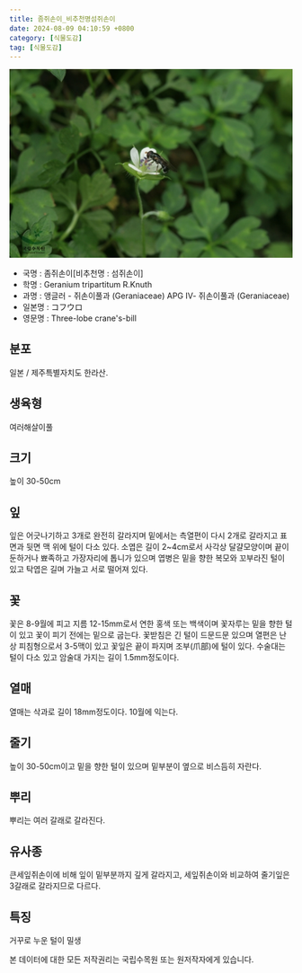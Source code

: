 ```yaml
---
title: 좀쥐손이_비추천명섬쥐손이
date: 2024-08-09 04:10:59 +0800
category: [식물도감]
tag: [식물도감]
---
```




![좀쥐손이[비추천명 : 섬쥐손이]](/assets/img/fileUpload/plants/basic/Geraniaceae/Geranium/7021/7021_5_th2.jpg)
- 국명 : 좀쥐손이[비추천명 : 섬쥐손이]
- 학명 : Geranium tripartitum R.Knuth
- 과명 : 앵글러 - 쥐손이풀과 (Geraniaceae) APG Ⅳ- 쥐손이풀과 (Geraniaceae)
- 일본명 : コフウロ
- 영문명 : Three-lobe crane's-bill


## 분포
일본 / 제주특별자치도 한라산.
## 생육형
여러해살이풀 
## 크기
높이 30-50cm
## 잎
잎은 어긋나기하고 3개로 완전히 갈라지며 밑에서는 측열편이 다시 2개로 갈라지고 표면과 뒷면 맥 위에 털이 다소 있다. 소엽은 길이 2~4cm로서 사각상 달걀모양이며 끝이 둔하거나 뾰족하고 가장자리에 톱니가 있으며 엽병은 밑을 향한 복모와 꼬부라진 털이 있고 탁엽은 길며 가늘고 서로 떨어져 있다.
## 꽃
꽃은 8-9월에 피고 지름 12-15mm로서 연한 홍색 또는 백색이며 꽃자루는 밑을 향한 털이 있고 꽃이 피기 전에는 밑으로 굽는다. 꽃받침은 긴 털이 드문드문 있으며 열편은 난상 피침형으로서 3-5맥이 있고 꽃잎은 끝이 파지며 조부(爪部)에 털이 있다. 수술대는 털이 다소 있고 암술대 가지는 길이 1.5mm정도이다.
## 열매
열매는 삭과로 길이 18mm정도이다. 10월에 익는다. 
## 줄기
높이 30-50cm이고 밑을 향한 털이 있으며 밑부분이 옆으로 비스듬히 자란다.
## 뿌리
뿌리는 여러 갈래로 갈라진다.
## 유사종
큰세잎쥐손이에 비해 잎이 밑부분까지 깊게 갈라지고, 세잎쥐손이와 비교하여 줄기잎은 3갈래로 갈라지므로 다르다. 
## 특징
거꾸로 누운 털이 밀생






본 데이터에 대한 모든 저작권리는 국립수목원 또는 원저작자에게 있습니다.
